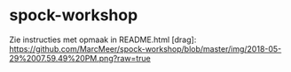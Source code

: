 # spock-workshop

Zie instructies met opmaak in README.html
[drag]: https://github.com/MarcMeer/spock-workshop/blob/master/img/2018-05-29%2007.59.49%20PM.png?raw=true
